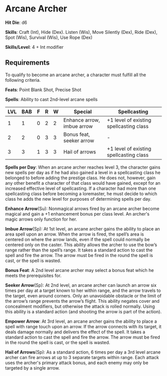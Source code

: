 # Arcane Archer

**Hit Die**: d6

**Skills**: Craft (Int), Hide (Dex). Listen (Wis), Move Silently (Dex), Ride (Dex), Spot (Wis), Survival (Wis), Use Rope (Dex)

**Skills/Level**: 4 + Int modifier

## Requirements

To qualify to become an arcane archer, a character must fulfill all the following criteria.

**Feats**: Point Blank Shot, Precise Shot

**Spells**: Ability to cast 2nd-level arcane spells

LVL | BAB | F | R | W | Special | Spellcasting
--- | --- | - | - | - | ------- | ------------
1   | 1   | 0 | 2 | 2 | Enhance arrow, imbue arrow | +1 level of existing spellcasting class
2   | 2   | 0 | 3 | 3 | Bonus feat, seeker arrow | -
3   | 3   | 1 | 3 | 3 | Hail of arrows | +1 level of existing spellcasting class  

**Spells per Day**: When an arcane archer reaches level 3, the character gains new spells per day as if he had also gained a level in a spellcasting class he belonged to before adding the prestige class. He does not, however, gain any other benefit a character of that class would have gained, except for an increased effective level of spellcasting. If a character had more than one spellcasting class before becoming a loremaster, he must decide to which class he adds the new level for purposes of determining spells per day.

**Enhance Arrow**(Su): Nonmagical arrows fired by an arcane archer become magical and gain a +1 enhancement bonus per class level. An archer's magic arrows only function for her. 

**Imbue Arrow**(Sp): At 1st level, an arcane archer gains the ability to place an area spell upon an arrow. When the arrow is fired, the spell’s area is centered on where the arrow lands, even if the spell could normally be centered only on the caster. This ability allows the archer to use the bow’s range rather than the spell’s range. It takes a standard action to cast the spell and fire the arrow. The arrow must be fired in the round the spell is cast, or the spell is wasted.

**Bonus Feat**: A 2nd level arcane archer may select a bonus feat which he meets the prerequisites for.

**Seeker Arrow**(Sp): At 2nd level, an arcane archer can launch an arrow six times per day at a target known to her within range, and the arrow travels to the target, even around corners. Only an unavoidable obstacle or the limit of the arrow’s range prevents the arrow’s flight. This ability negates cover and concealment modifiers, but otherwise the attack is rolled normally. Using this ability is a standard action (and shooting the arrow is part of the action).

**Empower Arrow**: At 3rd level, an arcane archer gains the ability to place a spell with range touch upon an arrow. If the arrow connects with its target, it deals damage normally and delivers the effect of the spell. It takes a standard action to cast the spell and fire the arrow. The arrow must be fired in the round the spell is cast, or the spell is wasted.

**Hail of Arrows**(Sp): As a standard action, 6 times per day a 3rd level arcane archer can fire arrows at up to 3 separate targets within range. Each attack uses the archer's primary attack bonus, and each enemy may only be targeted by a single arrow.